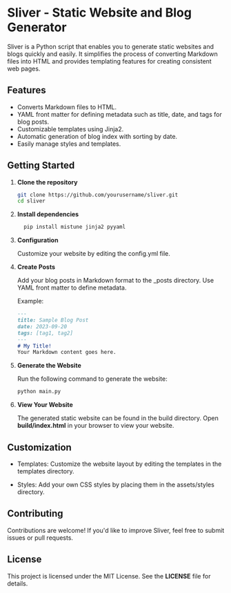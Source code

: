 # Sliver - Static Website and Blog Generator

Sliver is a Python script that enables you to generate static websites and blogs quickly and easily. It simplifies the process of converting Markdown files into HTML and provides templating features for creating consistent web pages.

## Features

- Converts Markdown files to HTML.
- YAML front matter for defining metadata such as title, date, and tags for blog posts.
- Customizable templates using Jinja2.
- Automatic generation of blog index with sorting by date.
- Easily manage styles and templates.

## Getting Started

1. **Clone the repository**
   ```bash
   git clone https://github.com/yourusername/sliver.git
   cd sliver

2. **Install dependencies**
    ```bash
      pip install mistune jinja2 pyyaml
    ```
3. **Configuration**

    Customize your website by editing the config.yml file.

3. **Create Posts**

    Add your blog posts in Markdown format to the _posts directory. Use YAML front matter to define metadata.

    Example:

    ```markdown
    ---
    title: Sample Blog Post
    date: 2023-09-20
    tags: [tag1, tag2]
    ---
    # My Title!
    Your Markdown content goes here.
    ```

4. **Generate the Website**

    Run the following command to generate the website:

    ```bash
    python main.py
    ```

5. **View Your Website**

    The generated static website can be found in the build directory. Open **build/index.html** in your browser to view your website.

## Customization
  - Templates: Customize the website layout by editing the templates in the templates directory.
  
  - Styles: Add your own CSS styles by placing them in the assets/styles directory.

## Contributing
  Contributions are welcome! If you'd like to improve Sliver, feel free to submit issues or pull requests.

## License
  This project is licensed under the MIT License. See the **LICENSE** file for details.
